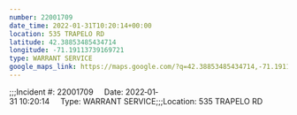 ```yaml
---
number: 22001709
date_time: 2022-01-31T10:20:14+00:00
location: 535 TRAPELO RD
latitude: 42.38853485434714
longitude: -71.19113739169721
type: WARRANT SERVICE
google_maps_link: https://maps.google.com/?q=42.38853485434714,-71.19113739169721
---
```


;;;Incident #: 22001709     Date: 2022‐01‐31 10:20:14     Type: WARRANT SERVICE;;;Location: 535 TRAPELO RD

